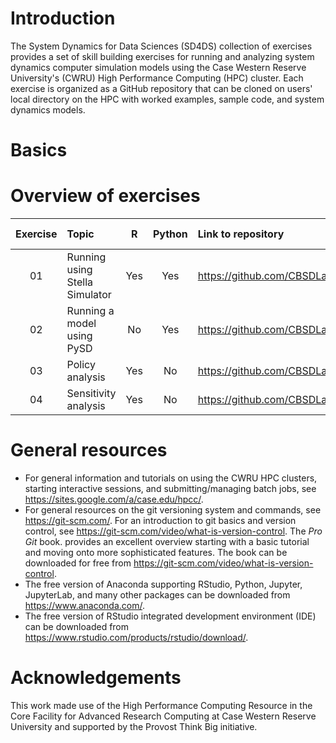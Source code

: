 # Introduction

The System Dynamics for Data Sciences (SD4DS) collection of exercises provides a set of skill building exercises for running and analyzing system dynamics computer simulation models using the Case Western Reserve University's (CWRU) High Performance Computing (HPC) cluster.  Each exercise is organized as a GitHub repository that can be cloned on users' local directory on the HPC with worked examples, sample code, and system dynamics models. 

# Basics

# Overview of exercises

| Exercise     | Topic | R | Python | Link to repository | YouTube tutorial | 
| :---: |:-------| :---: | :---: |:---------| :-------- |
| 01 | Running using Stella Simulator | Yes | Yes | https://github.com/CBSDLab/SD4DS_01 | |
| 02 | Running a model using PySD | No | Yes | https://github.com/CBSDLab/SD4DS_02 | |
| 03 | Policy analysis | Yes | No | https://github.com/CBSDLab/SD4DS_03 | |
| 04 | Sensitivity analysis | Yes | No | https://github.com/CBSDLab/SD4DS_04 | |

# General resources

* For general information and tutorials on using the CWRU HPC clusters, starting interactive sessions, and submitting/managing batch jobs, see https://sites.google.com/a/case.edu/hpcc/. 
* For general resources on the git versioning system and commands, see https://git-scm.com/. For an  introduction to git basics and version control, see https://git-scm.com/video/what-is-version-control. The *Pro Git* book. provides an excellent overview starting with a basic tutorial and moving onto more sophisticated features. The book can be downloaded for free from https://git-scm.com/video/what-is-version-control.
* The free version of Anaconda supporting RStudio, Python, Jupyter, JupyterLab, and many other packages can be downloaded from https://www.anaconda.com/. 
* The free version of RStudio integrated development environment (IDE) can be downloaded from https://www.rstudio.com/products/rstudio/download/.  

# Acknowledgements

This work made use of the High Performance Computing Resource in the Core Facility for Advanced Research Computing at Case Western Reserve University and supported by the Provost Think Big initiative.  
